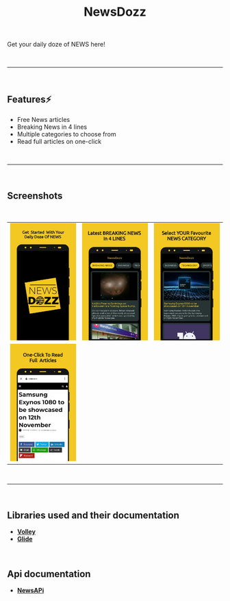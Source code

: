 <div align="center">
        
# NewsDozz

</div>

<div align="left">
<br>

Get your daily doze of NEWS here!

<br>
<hr>
<br>

## Features⚡️

* Free News articles
* Breaking News in 4 lines
* Multiple categories to choose from
* Read full articles on one-click 

<br>
<hr>
<br>

## Screenshots
<br>

<table>
    <tr>
        <td><img src = "/screenshots/screenshot1.png" ></td>
        <td><img src = "/screenshots/screenshot2.png" ></td>
        <td><img src = "/screenshots/screenshot3.png" ></td>
    </tr>
    <tr>
        <td><img src = "/screenshots/screenshot4.png" ></td>
    </tr>
</table>    

<br>
<hr>
<br>

## Libraries used and their documentation

- [**Volley**](https://developer.android.com/training/volley)
- [**Glide**](https://github.com/bumptech/glide)

<br>

## Api documentation

- [**NewsAPi**](https://gnews.io/docs/v4#introduction)

</div>